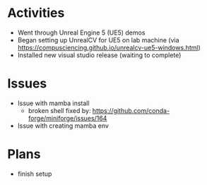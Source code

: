 # Activities

* Went through Unreal Engine 5 (UE5) demos
* Began setting up UnrealCV for UE5 on lab machine (via https://compusciencing.github.io/unrealcv-ue5-windows.html)
* Installed new visual studio release (waiting to complete)

# Issues

* Issue with mamba install
  * broken shell fixed by: https://github.com/conda-forge/miniforge/issues/164
* Issue with creating mamba env

# Plans
* finish setup

